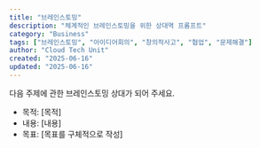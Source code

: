 ```yaml
---
title: "브레인스토밍"
description: "체계적인 브레인스토밍을 위한 상대역 프롬프트"
category: "Business"
tags: ["브레인스토밍", "아이디어회의", "창의적사고", "협업", "문제해결"]
author: "Cloud Tech Unit"
created: "2025-06-16"
updated: "2025-06-16"
---
```


다음 주제에 관한 브레인스토밍 상대가 되어 주세요.

* 목적: [목적]
* 내용: [내용]
* 목표: [목표를 구체적으로 작성]

